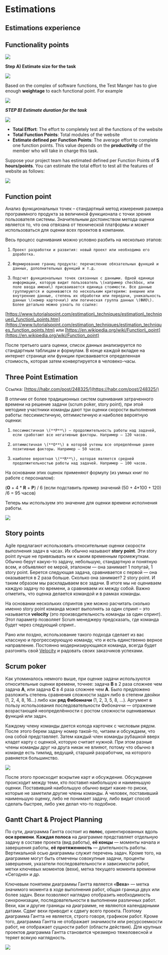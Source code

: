# Estimations

## Estimations experience

## Functionality points

![](../.gitbook/assets/image%20%2812%29.png)

**Step A\) Estimate size for the task**  


![](../.gitbook/assets/image%20%281%29.png)

 Based on the complex of software functions, the Test Manger has to give enough **weightage** to each functional point. For example  


![](../.gitbook/assets/image%20%2824%29.png)

_**STEP B\) Estimate duration for the task**_  


![](../.gitbook/assets/image%20%2821%29.png)

* **Total Effort**: The effort to completely test all the functions of the website
* **Total Function Points**: Total modules of the website
* **Estimate defined per Function Points**: The average effort to complete one function points. This value depends on the **productivity** of the member who will take in charge this task.

 Suppose your project team has estimated defined per Function Points of **5 hours/points**. You can estimate the total effort to test all the features of website as follows:

![](../.gitbook/assets/image%20%2810%29.png)



## **Function point**

Анализ функциональных точек – стандартный метод измерения размера программного продукта за величиной функционала  с точки зрения пользователя системы.  Значительным достоинством метода оценки является то, что она отвязана от технической платформы и может использоваться для оценки всех проектов в компании.

Весь процесс оценивания можно условно разбить на несколько этапов:

1.     Проект разработки и развития: новый проект или необходима его доработка.

2.     Формирование границ продукта: перечисление обязательных функций и данных, дополнительных функций и т.д.

3.     Подсчет функциональных точек связанных с данными. Одной единице информации, которую видит пользователь \(например checkbox, или поле ввода имени\) присваивается единица стоимости. Все данные группируются и оцениваются по нескольким критериям: внешние или внутренние данные, степень их обработки или передачи, уникальность данных \(номер карточки\) или логическая группа данных \(ФИО\). Более детально можно узнать по ссылке: 

[https://www.tutorialspoint.com/estimation\_techniques/estimation\_techniques\_function\_points.htm](https://www.tutorialspoint.com/estimation_techniques/estimation_techniques_function_points.htm) или [https://en.wikipedia.org/wiki/Function\_point](https://en.wikipedia.org/wiki/Function_point)

После третьего шага оценки, список данных анализируется по стандартным таблицам и формулам. В конце каждой вкладке на интернет странице или функции присваивается определенная стоимость, которая затем конвертируется в человеко-часы.  

##  Three Point Estimation

Ссылка: [https://habr.com/post/248325/](https://habr.com/post/248325/)

В отличии от более традиционных систем оценивания затраченного времени на решение задачи \(scrum poker, story point\), при этой методике участники команды дают три оценки скорости выполнения работы: пессимистичную, оптимистичную и наиболее вероятную оценки:

1.     пессимистичная \(**P**\) — продолжительность работы над задачей, если сработают все негативные факторы. Например – 120 часов.

2.     оптимистичная \(**O**\) в которой учтены все определённые ранее позитивные факторы. Например – 50 часов.

3.     наиболее вероятная \(**R**\), которая является средней продолжительностью работы над задачей. Например – 100 часов.

На основании этих оценок применяют формулу \(из умных книг по работе с персоналом\):

\(**O** + 4 \* **R** + **P**\) / 6 \(если подставить пример значений \(50 + 4\*100 + 120\) /6 = 95 часов\)

Теперь мы используем это значение для оценки времени исполнения работы.

![](../.gitbook/assets/image%20%2836%29.png)



## Story points

Agile предлагают использовать относительные оценки скорости выполнения задач в часах. Их обычно называют **story point**. Эти story point лучше не привязывать ни к каким временным промежуткам. Обычно берут какую-то задачу, небольшую, стандартную и понятную всем, и объявляют ее мерой, эталоном — она занимает 1 попугай, 1 story point. Берется следующая задача, сравнивается с первой — она оказывается в 2 раза больше. Сколько она занимает? 2 story point. И таким образом мы раскладываем все задачи. В итоге мы не оцениваем каждую задачу по времени, а сравниваем их между собой. Важно отметить, что оценка делается командой и в рамках команды.

На основании нескольких спринтов уже можно расчитать сколько именно story point команда может выполнять за один спринт – это называется **velocity** \(это производительность команды за один спринт\). Этот параметр позволяет Scrum менеджеру предсказать, где команда будет через следующий спринт..

Рано или поздно, использование такого подхода сделает из вас классную и прогрессирующую команду, что и есть единственно верное направление. Постоянно модернизирующаяся команда, всегда будет разгонять свой [Velocity](https://ru.scrum-time.com/infobase/velocity-scrum.php) и радовать своих заказчиков успехами.

## Scrum poker

Как упоминалось немного выше, при оценке задачи используются относительные оценки времени, точнее: задача **В** в 2 раза сложнее чем задача **А**, или задача **С** в 4 раза сложнее чем **А**. Было предложено разложить степень сравнения сложности задач либо в степени двойки \(1, 2, 4, 8, 16…\) либо как **ряд Фибонначи** \(1, 2, 3, 5, 8, …\). Аргумент в пользу использования последовательности Фибоначчи — отражение возрастающей неопределённости с ростом сложности оцениваемых функций или задач.

Каждому члену команды дается колода карточек с числовым рядом. После этого берем задачу номер такой-то, читаем и обсуждаем, что она собой представляет. Затем каждый член команды рубашкой вверх кладет карту с оценкой, которую считает нужной. При этом разные члены команды друг на друга никак не влияют, потому что обычно в команде есть тимлид, ведущий, старший разработчик, на которого равняется большинство.

![](https://upload.wikimedia.org/wikipedia/commons/thumb/e/eb/CrispPlanningPokerDeck.jpg/250px-CrispPlanningPokerDeck.jpg)

После этого происходит вскрытие карт и обсуждение. Обсуждение происходит между теми, кто поставил наибольшую и наименьшую оценки. Поставивший наибольшую обычно видит какие-то риски, которые не заметили другие члены команды. А человек, поставивший наименьшую оценку, либо не понимает задачу, либо видит способ сделать быстрее, либо уже делал что-то подобное.

##  Gantt Chart & Project Planning

  
По сути, диаграмма Гантта состоит из **полос**, ориентированных вдоль **оси времени**. **Каждая полоса** на диаграмме представляет отдельную задачу в составе проекта \(вид работы\), **её концы** — моменты начала и завершения работы, **её протяженность** — длительность работы. Вертикальной осью диаграммы служит перечень задач. Кроме того, на диаграмме могут быть отмечены совокупные задачи, проценты завершения, указатели последовательности и зависимости работ, метки ключевых моментов \(вехи\), метка текущего момента времени «Сегодня» и др.

Ключевым понятием диаграммы Гантта является «**Веха**» — метка значимого момента в ходе выполнения работ, общая граница двух или более задач. Вехи позволяют наглядно отобразить необходимость синхронизации, последовательности в выполнении различных работ. Вехи, как и другие границы на диаграмме, не являются календарными датами. Сдвиг вехи приводит к сдвигу всего проекта. Поэтому диаграмма Гантта не является, строго говоря, графиком работ. Кроме того, диаграмма Гантта не отображает значимости или ресурсоемкости работ, не отображает сущности работ \(области действия\). Для крупных проектов диаграмма Гантта становится чрезмерно тяжеловесной и теряет всякую наглядность.  


![](../.gitbook/assets/image%20%2819%29.png)



